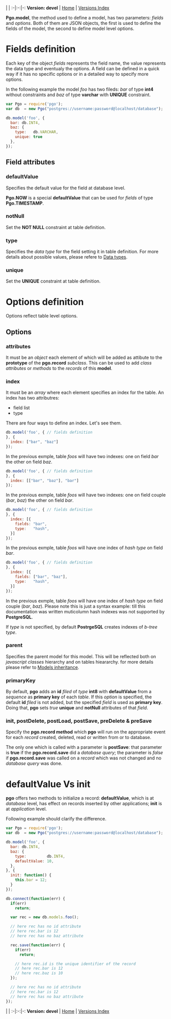 
 | |
:-|:-:|-:
__Version: devel__ | [Home](Home.md) | [Versions Index](https://bitbucket.org/cicci/node-postgres-orm/src/master/doc/Index.md)

[comment]: <> (doc begin)
__Pgo.model__, the method used to define a model, has two parameters: _fields_ and _options_.
Both of them are JSON objects, the first is used to define the fields of the model, the second
to define model level options.

# Fields definition

Each key of the object _fields_ represents the field name, the value represents the data type and
eventualy the options. A field can be defined in a quick way if it has no specific options or in
a detailed way to specify more options.

In the following example the model _foo_ has two fileds: _bar_ of type __int4__ without
constraints and _baz_ of type __varchar__ with __UNIQUE__ constraint.


```javascript
var Pgo = require('pgo');
var db  = new Pgo("postgres://username:password@localhost/database");

db.model('foo', {
  bar: db.INT4,
  baz: {
    type:   db.VARCHAR,
    unique: true
  },
});
```

## Field attributes

### defaultValue

Specifies the default value for the field at database level.

__Pgo.NOW__ is a special __defaultValue__ that can be used for _fields_ of type
__Pgo.TIMESTAMP__.

### notNull

Set the __NOT NULL__ constraint at table definition.

### type

Specifies the _data type_ for the field setting it in table definition.
For more details about possible values, please refere to [Data types](DataTypes.md).

### unique

Set the __UNIQUE__ constraint at table definition.

# Options definition

Options reflect table level options.

## Options

### attributes

It must be an _object_ each element of which will be added as attibute to the __prototype__ of
the __pgo.record__ _subclass_. This can be used to add _class attributes_ or _methods_ to the
_records_ of this __model__.

### index

It must be an _array_ where each element specifies an index for the table. An index has two
attributres:

- field list
- type

There are four ways to define an index. Let's see them.

```javascript
db.model('foo', { // fields definition
}, {
  index: ["bar", "baz"]
});
```

In the previous exmple, table _foos_ will have two indexes: one on field _bar_ the other
on field _baz_.

```javascript
db.model('foo', { // fields definition
}, {
  index: [["bar", "baz"], "bar"]
});
```

In the previous exmple, table _foos_ will have two indexes: one on field couple (_bar_, _baz_)
the other on field _bar_.

```javascript
db.model('foo', { // fields definition
}, {
  index: [{
    fields: "bar",
    type:   "hash",
  }]
});
```

In the previous exmple, table _foos_ will have one index of _hash type_ on field _bar_.

```javascript
db.model('foo', { // fields definition
}, {
  index: [{
    fields: ["bar", "baz"],
    type:   "hash",
  }]
});
```

In the previous exmple, table _foos_ will have one index of _hash type_ on field couple
(_bar_, _baz_). Please note this is just a syntax example: till this documentation was
written muticolumn hash indexes was not supported by __PostgreSQL__.

If _type_ is not specified, by default __PostrgeSQL__ creates indexes of _b-tree type_.

### parent

Specifies the parent model for this model. This will be reflected both on _javascript classes_
hierarchy and on tables hieararchy. for more details please refer to
[Models inheritance](ModelsInheritance.md).

### primaryKey

By default, __pgo__ adds an __id__ _filed_ of _type_ __int8__ with __defaultValue__ from a
_sequence_ as __primary key__ of each _table_. If this _option_ is specified, the default __id__
_filed_ is not added, but the specified _field_ is used as __primary key__. Doing that, __pgo__
sets _true_ __unique__ and __notNull__ attributes of that _field_.

### init, postDelete, postLoad, postSave, preDelete & preSave
Specify the __pgo.record method__ which __pgo__ will run on the appropriate event for each
_record_ created, deleted, read or written from or to database.

The only one which is called with a parameter is __postSave__: that parameter is __true__ if the
__pgo.record.save__ did a _database query_; the parameter is _false_ if __pgo.record.save__ was
called on a _record_ which was not changed and no _database query_ was done.

# defaultValue Vs init
__pgo__ offers two methods to initialize a record: __defaultValue__, which is at _database_
level, has effect on records inserted by other applications; __init__ is at _application_ level.

Following example should clarify the difference.

```javascript
var Pgo = require('pgo');
var db  = new Pgo("postgres://username:password@localhost/database");

db.model('foo', {
  bar: db.INT4,
  baz: {
    type:         db.INT4,
    defaultValue: 10,
  },
}, {
  init: function() {
    this.bar = 12;
  }
});

db.connect(function(err) {
  if(err)
    return;

  var rec = new db.models.foo();

  // here rec has no id attribute
  // here rec.bar is 12
  // here rec has no baz attribute

  rec.save(function(err) {
    if(err)
      return;

    // here rec.id is the unique identifier of the record
    // here rec.bar is 12
    // here rec.baz is 10
  });

  // here rec has no id attribute
  // here rec.bar is 12
  // here rec has no baz attribute
});
```
[comment]: <> (doc end)

 | |
:-|:-:|-:
__Version: devel__ | [Home](Home.md) | [Versions Index](https://bitbucket.org/cicci/node-postgres-orm/src/master/doc/Index.md)
